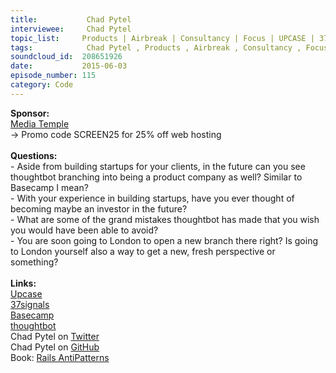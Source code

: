 ```yaml
--- 
title:           Chad Pytel 
interviewee:     Chad Pytel 
topic_list:     Products | Airbreak | Consultancy | Focus | UPCASE | 37signals | Fooling yourself | Startup investing | Taking charge | Grand mistakes | Equal partners | Hard conversations | New offices | London | Fresh perspective | Breaking routine
tags:            Chad Pytel , Products , Airbreak , Consultancy , Focus , UPCASE , 37signals , Fooling yourself , Startup investing , Taking charge , Grand mistakes , Equal partners , Hard conversations , New offices , London , Fresh perspective , Breaking routine
soundcloud_id:  208651926
date:           2015-06-03
episode_number: 115
category: Code
---
```


<p class="show_notes_display"><b>Sponsor:<br></b><a rel="nofollow" target="_blank" href="http://mediatemple.net/?utm_source=BetweenScreens&amp;utm_medium=podcast&amp;utm_campaign=SCREEN25">Media Temple</a><b><br></b>-&gt; Promo code SCREEN25 for 25% off web hosting<b><br><br>Questions:</b><br>- Aside from building startups for your clients, in the future can you see thoughtbot branching into being a product company as well? Similar to Basecamp I mean?<br>- With your experience in building startups, have you ever thought of becoming maybe an investor in the future?<br>- What are some of the grand mistakes thoughtbot has made that you wish you would have been able to avoid?<br>- You are soon going to London to open a new branch there right? Is going to London yourself also a way to get a new, fresh perspective or something?<br><br><b>Links:<br></b><a rel="nofollow" target="_blank" href="https://upcase.com">Upcase</a><br><a rel="nofollow" target="_blank" href="https://signalvnoise.com/">37signals</a><br><a rel="nofollow" target="_blank" href="https://basecamp.com/">Basecamp</a><br><a rel="nofollow" target="_blank" href="https://thoughtbot.com/">thoughtbot</a><br>Chad Pytel on <a rel="nofollow" target="_blank" href="https://twitter.com/cpytel">Twitter</a><br>Chad Pytel on <a rel="nofollow" target="_blank" href="https://github.com/cpytel">GitHub</a><br>Book: <a rel="nofollow" target="_blank" href="http://railsantipatterns.com/">Rails AntiPatterns</a></p>
